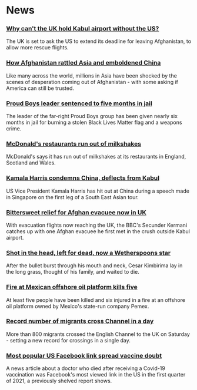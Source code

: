 # News
### [Why can't the UK hold Kabul airport without the US?](https://www.bbc.com/news/world-58305185)
The UK is set to ask the US to extend its deadline for leaving Afghanistan, to allow more rescue flights.
### [How Afghanistan rattled Asia and emboldened China](https://www.bbc.com/news/world-asia-58312949)
Like many across the world, millions in Asia have been shocked by the scenes of desperation coming out of Afghanistan - with some asking if America can still be trusted.
### [Proud Boys leader sentenced to five months in jail](https://www.bbc.com/news/world-us-canada-58312254)
The leader of the far-right Proud Boys group has been given nearly six months in jail for burning a stolen Black Lives Matter flag and a weapons crime.
### [McDonald's restaurants run out of milkshakes](https://www.bbc.com/news/business-58315152)
McDonald's says it has run out of milkshakes at its restaurants in England, Scotland and Wales.
### [Kamala Harris condemns China, deflects from Kabul](https://www.bbc.com/news/world-asia-58312947)
US Vice President Kamala Harris has hit out at China during a speech made in Singapore on the first leg of a South East Asian tour.
### [Bittersweet relief for Afghan evacuee now in UK](https://www.bbc.com/news/world-asia-58315406)
With evacuation flights now reaching the UK, the BBC's Secunder Kermani catches up with one Afghan evacuee he first met in the crush outside Kabul airport. 
### [Shot in the head, left for dead, now a Wetherspoons star](https://www.bbc.com/news/uk-58266180)
After the bullet burst through his mouth and neck, Cesar Kimbirima lay in the long grass, thought of his family, and waited to die.
### [Fire at Mexican offshore oil platform kills five](https://www.bbc.com/news/world-latin-america-58315356)
At least five people have been killed and six injured in a fire at an offshore oil platform owned by Mexico's state-run company Pemex.
### [Record number of migrants cross Channel in a day](https://www.bbc.com/news/uk-58312630)
More than 800 migrants crossed the English Channel to the UK on Saturday - setting a new record for crossings in a single day.  
### [Most popular US Facebook link spread vaccine doubt](https://www.bbc.com/news/technology-58305149)
A news article about a doctor who died after receiving a Covid-19 vaccination was Facebook's most viewed link in the US in the first quarter of 2021, a previously shelved report shows.
